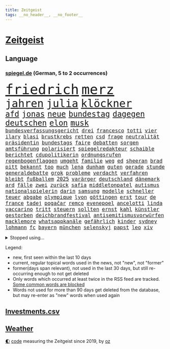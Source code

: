 ```yaml
---
title: Zeitgeist
tags: __no_header__, __no_footer__
---
```


# [Zeitgeist](https://oliz.io/zeitgeist/)

## Language

<h3><a href="https://www.spiegel.de" target="_blank">spiegel.de</a> (German, 5 to 2 occurrences)</h3>
<p style="font-family:monospace">
<span style="font-size:32pt"><a href="news_links.html#friedrich" class="current">friedrich</a></span>
<span style="font-size:32pt"><a href="news_links.html#merz" class="current">merz</a></span>
<br>
<span style="font-size:25pt"><a href="news_links.html#jahren" class="current">jahren</a></span>
<span style="font-size:25pt"><a href="news_links.html#julia" class="current">julia</a></span>
<span style="font-size:25pt"><a href="news_links.html#klöckner" class="current">klöckner</a></span>
<br>
<span style="font-size:18pt"><a href="news_links.html#afd" class="current">afd</a></span>
<span style="font-size:18pt"><a href="news_links.html#jonas" class="current">jonas</a></span>
<span style="font-size:18pt"><a href="news_links.html#neue" class="current">neue</a></span>
<span style="font-size:18pt"><a href="news_links.html#bundestag" class="current">bundestag</a></span>
<span style="font-size:18pt"><a href="news_links.html#dagegen" class="current">dagegen</a></span>
<span style="font-size:18pt"><a href="news_links.html#deutschen" class="current">deutschen</a></span>
<span style="font-size:18pt"><a href="news_links.html#elon" class="current">elon</a></span>
<span style="font-size:18pt"><a href="news_links.html#musk" class="current">musk</a></span>
<br>
<span style="font-size:12pt"><a href="news_links.html#bundesverfassungsgericht" class="current">bundesverfassungsgericht</a></span>
<span style="font-size:12pt"><a href="news_links.html#drei" class="current">drei</a></span>
<span style="font-size:12pt"><a href="news_links.html#francesco" class="new">francesco</a></span>
<span style="font-size:12pt"><a href="news_links.html#totti" class="new">totti</a></span>
<span style="font-size:12pt"><a href="news_links.html#vier" class="current">vier</a></span>
<span style="font-size:12pt"><a href="news_links.html#ilary" class="new">ilary</a></span>
<span style="font-size:12pt"><a href="news_links.html#blasi" class="new">blasi</a></span>
<span style="font-size:12pt"><a href="news_links.html#brustkrebs" class="current">brustkrebs</a></span>
<span style="font-size:12pt"><a href="news_links.html#retten" class="current">retten</a></span>
<span style="font-size:12pt"><a href="news_links.html#csd" class="current">csd</a></span>
<span style="font-size:12pt"><a href="news_links.html#frage" class="current">frage</a></span>
<span style="font-size:12pt"><a href="news_links.html#neutralität" class="current">neutralität</a></span>
<span style="font-size:12pt"><a href="news_links.html#präsidentin" class="current">präsidentin</a></span>
<span style="font-size:12pt"><a href="news_links.html#bundestags" class="current">bundestags</a></span>
<span style="font-size:12pt"><a href="news_links.html#faire" class="current">faire</a></span>
<span style="font-size:12pt"><a href="news_links.html#debatten" class="current">debatten</a></span>
<span style="font-size:12pt"><a href="news_links.html#sorgen" class="current">sorgen</a></span>
<span style="font-size:12pt"><a href="news_links.html#amtsführung" class="new">amtsführung</a></span>
<span style="font-size:12pt"><a href="news_links.html#polarisiert" class="current">polarisiert</a></span>
<span style="font-size:12pt"><a href="news_links.html#spiegelredakteur" class="current">spiegelredakteur</a></span>
<span style="font-size:12pt"><a href="news_links.html#schaible" class="current">schaible</a></span>
<span style="font-size:12pt"><a href="news_links.html#berichtet" class="current">berichtet</a></span>
<span style="font-size:12pt"><a href="news_links.html#cdupolitikerin" class="current">cdupolitikerin</a></span>
<span style="font-size:12pt"><a href="news_links.html#ordnungsrufen" class="new">ordnungsrufen</a></span>
<span style="font-size:12pt"><a href="news_links.html#regenbogenflaggen" class="current">regenbogenflaggen</a></span>
<span style="font-size:12pt"><a href="news_links.html#umgeht" class="current">umgeht</a></span>
<span style="font-size:12pt"><a href="news_links.html#familie" class="current">familie</a></span>
<span style="font-size:12pt"><a href="news_links.html#weg" class="current">weg</a></span>
<span style="font-size:12pt"><a href="news_links.html#ed" class="current">ed</a></span>
<span style="font-size:12pt"><a href="news_links.html#sheeran" class="current">sheeran</a></span>
<span style="font-size:12pt"><a href="news_links.html#brad" class="current">brad</a></span>
<span style="font-size:12pt"><a href="news_links.html#pitt" class="current">pitt</a></span>
<span style="font-size:12pt"><a href="news_links.html#bekannt" class="current">bekannt</a></span>
<span style="font-size:12pt"><a href="news_links.html#too" class="current">too</a></span>
<span style="font-size:12pt"><a href="news_links.html#much" class="current">much</a></span>
<span style="font-size:12pt"><a href="news_links.html#lena" class="current">lena</a></span>
<span style="font-size:12pt"><a href="news_links.html#dunham" class="current">dunham</a></span>
<span style="font-size:12pt"><a href="news_links.html#guten" class="current">guten</a></span>
<span style="font-size:12pt"><a href="news_links.html#gerade" class="current">gerade</a></span>
<span style="font-size:12pt"><a href="news_links.html#stunde" class="current">stunde</a></span>
<span style="font-size:12pt"><a href="news_links.html#generaldebatte" class="new">generaldebatte</a></span>
<span style="font-size:12pt"><a href="news_links.html#grok" class="current">grok</a></span>
<span style="font-size:12pt"><a href="news_links.html#probleme" class="current">probleme</a></span>
<span style="font-size:12pt"><a href="news_links.html#verdacht" class="current">verdacht</a></span>
<span style="font-size:12pt"><a href="news_links.html#verfahren" class="current">verfahren</a></span>
<span style="font-size:12pt"><a href="news_links.html#bleibt" class="current">bleibt</a></span>
<span style="font-size:12pt"><a href="news_links.html#fußballem" class="current">fußballem</a></span>
<span style="font-size:12pt"><a href="news_links.html#2025" class="current">2025</a></span>
<span style="font-size:12pt"><a href="news_links.html#varärger" class="new">varärger</a></span>
<span style="font-size:12pt"><a href="news_links.html#deutschland" class="current">deutschland</a></span>
<span style="font-size:12pt"><a href="news_links.html#dänemark" class="current">dänemark</a></span>
<span style="font-size:12pt"><a href="news_links.html#ard" class="current">ard</a></span>
<span style="font-size:12pt"><a href="news_links.html#fälle" class="current">fälle</a></span>
<span style="font-size:12pt"><a href="news_links.html#zwei" class="current">zwei</a></span>
<span style="font-size:12pt"><a href="news_links.html#zurück" class="current">zurück</a></span>
<span style="font-size:12pt"><a href="news_links.html#safia" class="new">safia</a></span>
<span style="font-size:12pt"><a href="news_links.html#middletonpatel" class="new">middletonpatel</a></span>
<span style="font-size:12pt"><a href="news_links.html#autismus" class="current">autismus</a></span>
<span style="font-size:12pt"><a href="news_links.html#nationalspielerin" class="current">nationalspielerin</a></span>
<span style="font-size:12pt"><a href="news_links.html#darin" class="current">darin</a></span>
<span style="font-size:12pt"><a href="news_links.html#samsung" class="current">samsung</a></span>
<span style="font-size:12pt"><a href="news_links.html#modelle" class="current">modelle</a></span>
<span style="font-size:12pt"><a href="news_links.html#schneller" class="current">schneller</a></span>
<span style="font-size:12pt"><a href="news_links.html#teuer" class="current">teuer</a></span>
<span style="font-size:12pt"><a href="news_links.html#abgabe" class="current">abgabe</a></span>
<span style="font-size:12pt"><a href="news_links.html#olympique" class="current">olympique</a></span>
<span style="font-size:12pt"><a href="news_links.html#lyon" class="current">lyon</a></span>
<span style="font-size:12pt"><a href="news_links.html#göttingen" class="current">göttingen</a></span>
<span style="font-size:12pt"><a href="news_links.html#erst" class="current">erst</a></span>
<span style="font-size:12pt"><a href="news_links.html#tour" class="current">tour</a></span>
<span style="font-size:12pt"><a href="news_links.html#de" class="current">de</a></span>
<span style="font-size:12pt"><a href="news_links.html#france" class="current">france</a></span>
<span style="font-size:12pt"><a href="news_links.html#tadej" class="current">tadej</a></span>
<span style="font-size:12pt"><a href="news_links.html#pogačar" class="current">pogačar</a></span>
<span style="font-size:12pt"><a href="news_links.html#remco" class="new">remco</a></span>
<span style="font-size:12pt"><a href="news_links.html#evenepoel" class="new">evenepoel</a></span>
<span style="font-size:12pt"><a href="news_links.html#ancelotti" class="current">ancelotti</a></span>
<span style="font-size:12pt"><a href="news_links.html#linda" class="current">linda</a></span>
<span style="font-size:12pt"><a href="news_links.html#yaccarino" class="new">yaccarino</a></span>
<span style="font-size:12pt"><a href="news_links.html#tritt" class="current">tritt</a></span>
<span style="font-size:12pt"><a href="news_links.html#steuern" class="current">steuern</a></span>
<span style="font-size:12pt"><a href="news_links.html#sollten" class="current">sollten</a></span>
<span style="font-size:12pt"><a href="news_links.html#ernst" class="current">ernst</a></span>
<span style="font-size:12pt"><a href="news_links.html#kahl" class="current">kahl</a></span>
<span style="font-size:12pt"><a href="news_links.html#künstler" class="current">künstler</a></span>
<span style="font-size:12pt"><a href="news_links.html#gestorben" class="current">gestorben</a></span>
<span style="font-size:12pt"><a href="news_links.html#deichbrandfestival" class="new">deichbrandfestival</a></span>
<span style="font-size:12pt"><a href="news_links.html#antisemitismusvorwürfen" class="new">antisemitismusvorwürfen</a></span>
<span style="font-size:12pt"><a href="news_links.html#macklemore" class="new">macklemore</a></span>
<span style="font-size:12pt"><a href="news_links.html#whatsappkanäle" class="new">whatsappkanäle</a></span>
<span style="font-size:12pt"><a href="news_links.html#gefährlich" class="current">gefährlich</a></span>
<span style="font-size:12pt"><a href="news_links.html#kinder" class="current">kinder</a></span>
<span style="font-size:12pt"><a href="news_links.html#sydney" class="current">sydney</a></span>
<span style="font-size:12pt"><a href="news_links.html#lohmann" class="new">lohmann</a></span>
<span style="font-size:12pt"><a href="news_links.html#fc" class="current">fc</a></span>
<span style="font-size:12pt"><a href="news_links.html#bayern" class="current">bayern</a></span>
<span style="font-size:12pt"><a href="news_links.html#münchen" class="current">münchen</a></span>
<span style="font-size:12pt"><a href="news_links.html#selenskyj" class="current">selenskyj</a></span>
<span style="font-size:12pt"><a href="news_links.html#papst" class="current">papst</a></span>
<span style="font-size:12pt"><a href="news_links.html#leo" class="current">leo</a></span>
<span style="font-size:12pt"><a href="news_links.html#xiv" class="current">xiv</a></span>
</p>
<details>
<summary>Stopped using...</summary>
<p class="former" style="font-size:12pt">
geschrieben(1722) spuren(1721) egal(1720) erneute(1720) sebastian(1720) alexej(1719) befinden(1719) myanmar(1719) nawalny(1719) strafen(1719) tobt(1719) 2015(1718) bayerische(1718) verluste(1718) fand(1717) anwalt(1716) christoph(1716) elektroautos(1716) joe(1716) oktober(1716) sah(1716) schiedsrichter(1716) wagen(1716) fotos(1715) gelegt(1715) krankenhäuser(1715) siegt(1715) sinken(1715) aufgeben(1714) erfasst(1714) konservativen(1714) november(1714) vorschläge(1714) weitgehend(1714) arbeitnehmer(1713) biden(1713) bremer(1713) verheerenden(1713) 300(1712) eingesetzt(1712) gefasst(1712) haltung(1712) inflation(1712) künftigen(1712) präsidentschaftswahl(1712) spanischen(1712) beschwerden(1711) entwarnung(1711) position(1711) standort(1711) fund(1710) jüngeren(1710) rezept(1710) spekuliert(1710) begann(1709) nummer(1709) schuss(1709) united(1709) frust(1708) fußballbundesliga(1708) kreml(1708) mannes(1708) modell(1708) nordsee(1708) südafrika(1708) wahrheit(1708) werke(1708) augsburg(1707) franziskus(1707) ermittlern(1706) rat(1706) lügen(1705) produzieren(1705) tokio(1705) rassistischen(1704) berühmte(1703) coach(1703) möglichst(1703) wähler(1703) freie(1702) organisation(1702) taiwan(1701) antisemitismus(1700) beinahe(1700) erkrankung(1700) 11(1697) herz(1697) brach(1695) nah(1693) rückzug(1692) wem(1690) holte(1687) einkommen(1683) handy(1683) koalitionspartner(1682) liberalen(1668) bündnis(1666) einfache(1647) vormarsch(1591) gestanden(1495) arbeitsmarkt(1490) zentralbank(1465) truppe(1452) insbesondere(1432) 120(1412) kuriose(1412) 20000(1409) gehälter(1380) getöteten(1370) zentralen(1345) regierungschefin(1344) dutzenden(1302) unserem(1302) verschiedenen(1289) krim(1260) geplatzt(1253) überwachung(1249) eindrücke(1194) kasse(1194) besetzten(1180) königsklasse(1172) humor(1161) antisemitische(1160) schlamm(1140) cannabis(1121) bedarf(1115) joshua(1114) stärksten(1112) galten(1106) anlauf(1097) nationale(1097) justizminister(1096) erntet(1091) deutsch(1085) erdbeben(1081) streiks(1044) 05(1032) träumt(1031) nackt(1023) bergen(977) deuten(975) game(935) djokovic(932) wechselte(932) opfers(912) zehnte(904) erfolgreiche(893) darmstadt(843) vereinten(843) tragischen(831) handelte(830) name(827) angerichtet(809) italiener(805) gekürt(803) veröffentlichte(800) straßenverkehr(782) psychische(757) model(741) festgestellt(733) steve(724) erstaunlich(694) dich(684) wirbel(674) anzeige(669) hisbollah(669) alaska(666) dirk(666) schwachen(666) rekonstruktion(660) miliz(649) hymne(647) auswertung(646) herbert(640) kimmich(640) comedian(633) verschickt(630) unternehmens(622) hinterlässt(621) nominierung(607) gazakrieg(602) mancherorts(599) kilo(598) wahlsieg(595) rafah(594) häftlinge(590) club(589) beendete(577) sprecherin(576) gespalten(571) einverstanden(567) ließe(564) bereichen(561) bestraft(557) versteht(553) simon(549) fortschritte(547) riesigen(546) umfangreiche(545) abgefeuert(535) mögen(535) bezeichnete(532) normalerweise(530) rutscht(525) erfolgreichen(524) briten(523) seoul(522) vorbereiten(521) potsdam(508) rundfunk(508) rettete(503) reichsten(502) kontroversen(499) hummels(498) mats(498) jr(497) karriereende(497) asien(494) populisten(493) erleichtert(492) fertig(482) geschichten(481) rasch(476) pferde(474) stammen(470) superstars(470) legten(468) rhetorik(464) hessischen(463) langweilig(462) altersvorsorge(461) bgh(455) dominierte(453) singapur(453) einblick(452) laufende(450) rechtsradikale(449) drin(443) getreten(443) 44(441) bürgerkrieg(438) statistische(438) 250(437) milliardäre(436) gerne(435) versuchter(427) weber(421) düstere(419) publikums(418) sprecher(409) prognosen(408) hitlers(407) meinungsfreiheit(407) tischtennis(403) verdachtsfall(403) ausbreitung(402) komme(401) genauen(396) s(395) jeweils(394) cartoonisten(392) tickt(385) rassistischer(378) situationen(366) diesel(364) reichste(364) günstig(362) kurioser(362) fabian(358) fühle(356) westküste(355) ausgewertet(353) peinlich(348) ran(348) telefon(348) strenge(346) erwischt(345) präsidentschaft(344) auszugeben(343) steuert(340) gesichert(336) lass(334) tatwaffe(332) radio(330) wettert(329) neuartige(328) altern(327) thailändischen(325) ordnen(323) sechsten(320) versinkt(320) 81(318) 27jährige(310) abbau(307) staatsoberhaupt(307) verhängen(305) portugals(304) reformieren(304) ceo(303) asiatischen(302) arbeitsplätze(301) zurecht(297) waffenhilfe(296) neuanfang(293) parteichefin(290) unterbringung(290) gewandt(288) mönchengladbach(288) versorgen(287) isabella(286) ungewiss(286) flüchtete(285) anzahl(284) gegenden(283) bewirbt(281) supermarkt(281) einzelnen(280) inflationsrate(277) hugo(276) verfassung(276) tiefer(275) abgeschnitten(274) verüben(274) schädel(273) namibia(272) washingtons(272) fußballwm(270) vermittelt(270) fassen(269) wmqualifikation(269) dauerten(268) australischen(267) katastrophal(267) propalästinensischen(267) schlugen(267) mutmaßlichem(263) saintgermain(262) statements(262) bestand(261) einziehen(261) bewährungsstrafe(260) zunahme(260) finnische(259) milde(259) rauchen(259) vogel(256) inhalten(253) kanadische(253) antónio(251) guterres(251) unogeneralsekretär(251) vorsorglich(249) aktueller(247) verunglückte(247) harmlos(246) kern(246) stromausfälle(246) downsyndrom(245) studenten(244) miersch(243) schokolade(243) amtsantritt(241) paartherapeutin(241) kategorie(240) reizgas(238) schwärmt(236) hall(235) spdfraktionschef(235) gebühren(233) rüstungsindustrie(233) verschwiegen(232) fsv(231) neuerdings(231) usverteidigungsminister(231) selbstbewusst(227) mittagessen(226) bundesbank(224) richtete(224) schadet(222) abgestimmt(220) 14jährige(216) leibwächter(214) bangt(213) jahrzehntelang(213) verurteilen(213) formuliert(212) übergabe(212) greenpeace(211) winden(211) beliebte(210) gefängnisstrafe(210) herrmann(210) schnellstmöglich(210) belasten(209) platzen(209) zocken(208) meghan(207) versus(207) wortbruch(207) delegation(206) linnemann(206) reue(203) redakteure(202) verständigt(202) französin(201) leichte(201) südkoreas(200) verheerende(200) energieinfrastruktur(198) lenkrad(198) anhören(197) serena(197) termine(197) entfacht(196) grundsatz(196) erfährt(195) general(195) arbeitslos(194) medizinstudium(194) gegenstand(193) recherche(193) fasziniert(192) mobilität(192) ergab(191) referendariat(191) vierjähriger(191) morddrohungen(189) rekruten(188) radikaler(187) überführen(187) bonn(186) afrikas(185) engen(185) syrische(185) antrittsbesuch(184) rockband(184) begeht(183) fehde(182) gegenmaßnahmen(182) herzogin(182) maßgeblich(182) rätselhafte(182) rebellen(181) bundesarbeitsgericht(180) einziges(179) fußballklubs(179) bestandteil(178) vision(178) steigert(177) paragraf(176) ezb(175) gebühr(175) schülern(175) stolpert(175) entzug(174) erbeutet(174) verursachten(174) erwartete(173) entzieht(172) schreit(172) aktivitäten(171) sexualität(170) solch(170) unterwerfen(169) angestiegen(168) anstellt(168) gastbeitrag(168) menschenmenge(168) british(167) ingolstadt(167) unabhängiger(167) zielen(167) aufzuholen(166) führender(166) techbosse(166) 2045(163) woanders(163) camper(162) single(162) beigetragen(161) verpflichtende(161) geringere(160) radwege(159) schande(159) suchaktion(159) öffnete(159) halt(158) einverleiben(157) ermittelte(157) umkreist(157) versichert(156) abhängigkeit(154) entziehen(154) lebensgefährlichen(154) bundesagentur(153) sechzigerjahren(153) preisen(152) promille(152) drogenkonsum(150) malen(150) wüten(150) geisel(148) gleitbomben(148) klimaneutral(148) schwäche(148) zwickau(148) taxi(147) waldbränden(146) website(146) begegnet(145) co₂preis(145) sarg(145) hochfahren(144) langes(144) manuela(144) senioren(142) zugegeben(142) anhaltspunkte(140) gerichtsurteil(140) egoismus(139) filmstars(139) rosa(139) unterrichtet(139) bundespolizisten(138) patricia(137) ruhm(137) korruptionsprozess(136) exoplanet(135) widersacher(135) 1985(134) euphorisch(134) irrtümlich(132) quer(132) anzusehen(131) bewährung(131) empfohlenen(130) 77jährige(129) großaufgebot(129) zahle(129) 800(128) aschaffenburg(128) millionenspende(128) saarländische(128) zugunglück(128) andenken(127) lawine(127) sand(127) aufschwung(126) schusswechsel(126) bonus(125) dankt(125) kritikern(124) gaga(123) fachleuten(122) hilfsgütern(122) lübeck(122) moniert(121) nationalisten(121) witkoff(121) absitzen(120) handelspartnern(120) beziffert(119) erwarteten(119) universitäten(119) wohnheim(119) überfälle(119) definieren(117) kunstfreiheit(117) sicherheitskonferenz(117) zollpolitik(117) gegenzöllen(116) ähnlichkeiten(116) anrecht(115) k(115) müttern(115) kartoffeln(114) pech(114) showgeschäft(114) trophäe(114) verholfen(114) dick(113) nachlass(113) niederrhein(113) überboten(113) alpine(112) fördert(112) grönemeyer(112) kippte(112) lotus(112) luftqualität(112) topeak(112) vergab(112) austria(111) inside(111) office(111) oval(111) bombardierung(110) enthält(110) faust(110) obst(110) staatskasse(110) kettensäge(109) terrorgruppe(109) trennten(109) südostasien(107) hamm(106) weltrekord(106) saturn(105) bröckelt(104) brücken(104) decke(104) neuerlichen(104) berechnungen(103) geisterstadt(103) rüstungskonzerne(103) verschwindet(103) händeringend(102) tennisweltrangliste(102) trinkgeld(102) wars(102) junges(101) lorenzo(101) souverän(101) bundesamtes(100) erschaffen(100) fragwürdige(100) ruht(100) unovollversammlung(100) beispiellosen(99) erfolgsrezept(99) hendrik(99) uiguren(99) übernachten(99) 88(98) bürokratische(98) neukölln(98) lorenz(97) berkeley(96) erproben(96) tyrannen(96) generell(95) just(95) unangemessen(95) aufgebraucht(94) herben(94) synonym(94) fortgesetzt(93) schwuler(93) umstritten(93) wahlniederlage(93) arbeiteten(92) d’azur(92) winfried(92) christine(91) erdbeeren(91) felsstürze(91) kaiuwe(91) lagarde(91) monster(91) schicksalswahl(91) schoa(91) schwesig(91) seltsamer(91) stall(91) athletin(90) beantworten(90) boy(90) meistens(90) moralische(90) regierungskoalition(90) zelte(90) argumentiert(89) aspirin(89) ausgestellt(89) bildungssystem(89) südlichen(89) übersteht(89) 30tägige(88) 34jähriger(88) aufstocken(88) auskunft(88) disqualifiziert(88) eastwood(88) einbrechen(88) massaker(88) osteuropa(88) sammlung(88) bestellen(87) elfjährigen(87) pokalfinale(87) reederei(87) totschlag(87) amazonasgebiet(86) co₂emissionshandel(86) fauxpas(86) shop(86) vortag(86) 380(85) afdabgeordnete(85) drohnenattacke(85) schuhe(85) verschlimmert(85) zeitungen(85) camilla(84) elektrische(84) feldern(84) handgranate(84) menschenverachtender(84) präsidentenberater(84) realistischen(84) arena(83) fußstapfen(83) julián(83) pilgerfahrt(83) rar(83) virologe(83) álvarez(83) belegschaft(82) heldin(82) hiesige(82) junta(82) meistern(82) verschiffen(82) wertlos(82) denkwürdigen(81) entrüstung(81) landwirtschaftsministerin(81) vergleichbar(81) abgewichen(80) abreißen(80) beerdigung(80) einreise(80) finnlands(80) gefälscht(80) helme(80) hörte(80) konjunkturprognose(80) letztlich(80) spurlos(80) unerlaubt(80) zehnten(80) 51jährige(79) aurel(79) ausgeführt(79) bedanken(79) bisseck(79) jurist(79) leber(79) parkinsonkrankheit(79) yann(79) angepasst(78) bulli(78) einseitiges(78) freispruch(78) freistaat(78) mirra(78) umdeuten(78) weitreichende(78) d(77) geschehnisse(77) mangelwirtschaft(77) punkband(77) regelverstoß(77) tatsächliche(77) amtsvorgänger(76) artgenossen(76) ersatzteile(76) feilschen(76) humanitären(76) klassische(76) unogeneralversammlung(76) anerkannt(75) anpassung(75) chatbots(75) damm(75) einzudämmen(75) regenfälle(75) sprunghaften(75) säugling(75) würgegriff(75) amtsinhaber(74) feiertag(74) fußballwmqualifikation(74) kompliziertes(74) kremltruppen(74) schmalen(74) usexporte(74) usvorschlag(74) wartete(74) welttournee(74) zwangsarbeiter(74) alltags(73) beschlagnahmen(73) bestechungsgeld(73) fehlinformationen(73) festnehmen(73) hauswand(73) j(73) schmuggler(73) tiktokvideos(73) 45jährigen(72) breite(72) diagnostizieren(72) entstehung(72) fernseher(72) rühmt(72) stätten(72) verschärften(72) bushaltestelle(71) darja(71) instabilen(71) präsidentschaftskandidaten(71) militärpräsenz(70) bevölkerungsschutz(69) chan(69) definitiv(69) dnatests(69) irritationen(69) militärstützpunkte(69) mini(69) spitzenkräfte(69) verfilmen(69) einschüchterung(68) grenzstädte(68) hungersnot(68) renault(68) stürzten(68) unglaublich(68) exkanzlerkandidat(67) flugreise(67) islam(67) radfahren(67) schriftzug(67) sportgymnastik(67) abgehängte(66) atomabkommen(66) krimitipp(66) psychothriller(66) rhythmische(66) daxkonzerne(65) elite(65) erlitten(65) korruptionsprozesse(65) leuchttürme(65) linkenabgeordnete(65) niklas(65) präsidentschaftskandidat(65) reduziert(65) schulz(65) shoppen(65) spektakulärsten(65) giftigen(64) kultusminister(64) löwin(64) militärflugzeuge(64) modernisierung(64) tasern(64) versöhnliche(64) benachbarten(63) erwähnte(63) gegensatz(63) helen(63) mirren(63) nintendos(63) obsession(63) spitzenkandidat(63) tunnels(63) umstrittener(63) verfing(63) wettkämpfen(63) bescheren(62) clubs(62) eintreffen(62) masse(62) staatspräsidenten(62) stadiondach(62) umgehend(62) amtsenthebung(61) drohnenschwärmen(61) fatalen(61) festgenommenen(61) morddrohung(61) tater(61) uraltrekord(61) überfüllte(61) alb(60) gönnen(60) milliardärs(60) nachgehen(60) schwäbischen(60) arbeite(59) erzgebirge(59) kleingartenanlage(59) millionäre(59) rutschten(59) streitthema(59) weltkriegsbomben(59) ablesen(58) weiterspielen(58) wenden(58) begünstigt(57) klamotten(57) produzierte(57) techkonzernen(57) ultrarechte(57) ungemütlich(57) usmusiker(56) gedränge(55) gewaltig(55) mad(55) men(55) militärbasen(55) römischen(55) umgekrempelt(55) estnischen(54) fußballfest(54) laufe(54) rudi(54) sangen(54) versprüht(54) christlichen(53) katz(53) notfallgesetz(53) pfannen(53) rädern(53) sek(53) sinnbild(53) vorgängers(53) überflutungen(53) erhofften(52) ghada(52) mondlandung(52) nachkriegszeit(52) verhandlungserfolg(52) 8500(51) ameise(51) arddoku(51) fantastischen(51) geendet(51) gegenklage(51) hilfslieferungen(51) hochhaus(51) sumy(51) ausgeweitet(50) ebike(50) erschütternd(50) kiunternehmen(50) stunt(50) widmen(50) zelten(50) dienstwaffe(49) eisner(49) fellner(49) hotspur(49) jackie(49) joel(49) odowaa(49) tottenham(49) überwältigen(49) einheitliches(48) elena(48) lebewesen(48) phishing(48) tschechische(48) 87(47) atomverhandlungen(47) bauwerk(47) rechter(47) roms(47) schwachkopfbeleidigung(47) waffenexporte(47) würzburg(47) 188(46) ameisen(46) arten(46) barça(46) formsache(46) politcomeback(46) rätseln(46) südamerika(46) taser(46) drohmails(45) intensiv(45) kletterte(45) kommentator(45) makejew(45) oleksij(45) orthodoxe(45) seefahrt(45) 87jährige(44) beeindruckte(44) betrunken(44) erfüllung(44) freiwilligkeit(44) schusswaffe(44) ushochschulen(44) abgründe(43) angegriffene(43) gebrauch(43) stützen(43) wallis(43) waschbären(43) gestiegene(42) jährliche(42) kleiderordnung(42) schimpft(42) terminplan(42) unparteiischen(42) freiem(41) lola(41) lukas(41) mutterschutz(41) usstaaten(41) uswirtschaft(41) vervierfacht(41) bombendrohungen(40) fremden(40) genozid(40) knicks(40) traditionelles(40) einbußen(39) einsätzen(39) filmprojekten(39) meeresboden(39) renten(39) schillernde(39) gesetzlicher(38) illinois(38) italienischer(38) mitschüler(38) polizeikosten(38) roofer(38) spendiert(38) stadiondachkletterer(38) tal(38) terroranschlag(38) therapien(38) vermeintlichen(38) verunsicherung(38) warnsignale(38) wednesday(38) anscheinend(37) carolin(37) gefilden(37) kebekus(37) kindesmissbrauch(37) rätselhafter(37) verletzen(37) worklifebalance(37) befeuert(36) christliche(36) gemobbt(36) jenna(36) mach(36) nepobaby(36) niederländer(36) ortega(36) rolling(36) staatsfonds(36) wäldern(36) ampeln(35) amtshandlungen(35) andy(35) durchsetzt(35) klammen(35) reisenewsletter(35) richtungsentscheidung(35) vi(35) drohnenschwärme(34) hawaii(34) korrigieren(34) landtagswahl(34) naschen(34) westdeutsche(34) bundesligaaufsteiger(33) geistlichen(33) mia(33) stuft(33) tennisgeschichte(33) aufgepasst(32) friedhelm(32) funkel(32) gratis(32) lee(32) mittelalters(32) randale(32) schauspielkarriere(32) sicherheitskabinetts(31) ausrufen(30) bedacht(30) cdukanzler(30) durchatmen(30) emform(30) theorien(30) umwege(30) entführten(29) scheisse(29) verteilung(29) copacabana(28) femizid(28) konsumgeständnis(28) konsumieren(28) messiewohnungen(28) millionenfache(28) norddeutschland(28) präsidentschaftswahlen(28) schlangen(28) schädlingsbekämpfer(28) tesmer(28) vermüllte(28) 12jähriger(27) betrunkene(27) francis(27) modellen(27) passierte(27) sehe(27) söldner(27) verborgen(27) brüllten(26) geplagt(26) insta(26) länderspiel(26) nachteile(26) riesenerfolg(26) solo(26) cochefin(25) erlag(25) ersetzbar(25) gekracht(25) ina(25) spanisches(25) außenministers(24) deklassiert(24) enrique(24) flavio(24) goethes(24) grünenabgeordnete(24) karate(24) 15000(23) ausgrenzung(23) championsleaguefinalist(23) inneren(23) verschlossenen(23) übergewinnsteuer(23) angeordneten(22) giro(22) liegenden(22) verkehrskontrolle(22) d'italia(21) drogenbossen(21) eingehend(21) ermittlung(21) lektion(21) picasso(21) r5(21) tallinn(21) 140(20) deutschlandweit(20) ideologie(20) quinn(20) traumjob(20) cosmo(19) gottschalk(19) handelsgespräche(19) ideal(19) trio(19) verwandelte(19) akin(18) ewiger(18) filmprojekt(18) passau(18) rechtsextremismus(18) verteufelt(18) wider(18) abbild(17) blutigen(17) bränden(17) dokudrama(17) wes(17) widmete(17) beinen(16) chefsache(16) dorothee(16) ermordung(16) flüchtende(16) innenstädte(16) saudischen(16) arndt(15) baseballschlägerjahre(15) costar(15) erläutert(15) gepäckträger(15) gestohlene(15) intensiviert(15) maß(15) ortlieb(15) steine(15) techbros(15) verbreiten(15) verzückt(15) chancengleichheit(14) eliteunis(14) entstanden(14) jodie(14) mischung(14) schnöde(14) terrorakt(14) wachsender(14) zeitraum(14) gespaltenen(13) gin(13) jared(13) me/cfs(13) süd(13) unoorganisation(13) anerkannte(12) auszunutzen(12) cumex(12) cumexskandal(12) exotische(12) geformt(12) gesinnung(12) unterbot(12) altersgründen(11) durchgeführt(11) knacken(11) landeskriminalamt(11) praktikum(11) seenot(11) stina(11)
</p>
</details>
<p>Legend:
<ul>
<li><span class="new">new</span>, first seen within the last 10 days</li>
<li><span class="current">current</span>, regular topical words used in the news, not "new", not "former"</li>
<li><span class="former">former(days span relevant)</span>, not used in the last 30 days, but still re-occurring enough to not get deleted</li>
<li>Only words which occurred at least twice in the RSS feed are tracked. <a href="language/filters.py">Some common words are blocked</a></li>
<li>Words not used for more than 90 days get deleted from the database, but may re-enter as "new" words when used again</li>
</ul>
</p>

## [Investments](investments.html)[.csv](investments.csv)

## [Weather](weather.html)

<footer>
<a href="javascript:toggleTheme()" class="nav">🌓</a>
<a href="https://github.com/ooz/zeitgeist">code</a> measuring the Zeitgeist since 2019, by <a href="https://oliz.io">oz</a>
</footer>
